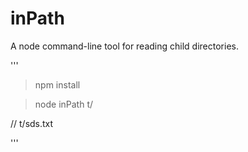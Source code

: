 # inPath

A node command-line tool for reading child directories.

'''
> npm install

> node inPath t/

// t/sds.txt 

'''

